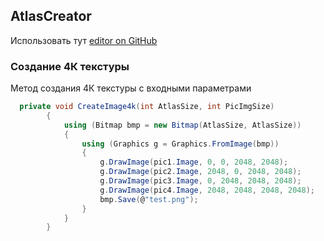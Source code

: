 ## AtlasCreator

Использовать тут [editor on GitHub](https://github.com/anomal3/AtlasCreator/) 


### Создание 4К текстуры

Метод создания 4К текстуры с входными параметрами

```csharp
  private void CreateImage4k(int AtlasSize, int PicImgSize)
        {
            using (Bitmap bmp = new Bitmap(AtlasSize, AtlasSize))
            {
                using (Graphics g = Graphics.FromImage(bmp))
                {
                    g.DrawImage(pic1.Image, 0, 0, 2048, 2048);
                    g.DrawImage(pic2.Image, 2048, 0, 2048, 2048);
                    g.DrawImage(pic3.Image, 0, 2048, 2048, 2048);
                    g.DrawImage(pic4.Image, 2048, 2048, 2048, 2048);
                    bmp.Save(@"test.png");
                }
            }
        }
```


